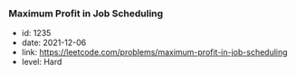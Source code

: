 ### Maximum Profit in Job Scheduling

* id: 1235
* date: 2021-12-06
* link: https://leetcode.com/problems/maximum-profit-in-job-scheduling
* level: Hard
